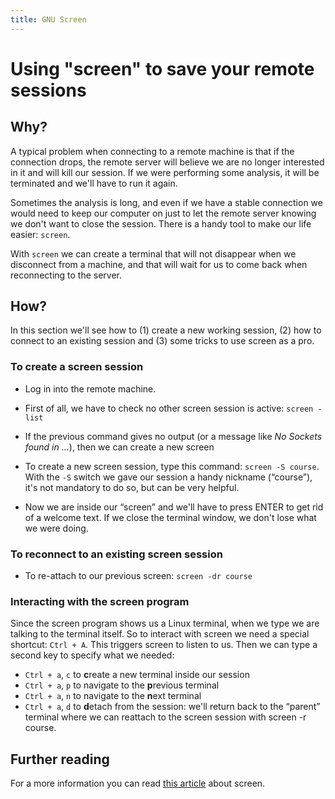 ```yaml
---
title: GNU Screen
---
```


# Using "screen" to save your remote sessions

## Why?

A typical problem when connecting to a remote machine is that if the connection drops,
the remote server will believe we are no longer interested in it and will kill our session.
If we were performing some analysis, it will be terminated and we'll have to run it again.

Sometimes the analysis is long, and even if we have a stable connection
we would need to keep our computer on just to let the remote server knowing
we don't want to close the session.
There is a handy tool to make our life easier: `screen`.

With `screen` we can create a terminal that will not disappear
when we disconnect from a machine, and that will wait for us
to come back when reconnecting to the server.

## How?

In this section we'll see how to
(1) create a new working session,
(2) how to connect to an existing session and
(3) some tricks to use screen as a pro. 

### To create a screen session

* Log in into the remote machine.
*  First of all, we have to check no other screen session is active:
     `screen -list`

* If the previous command gives no output (or a message like *No Sockets found in …*), then we can create a new screen
*  To create a new screen session, type this command:
    `screen -S course`. With the `-S` switch we gave our session a handy nickname (“course”),
    it's not mandatory to do so, but can be very helpful.
* Now we are inside our “screen” and we'll have to press ENTER to get rid of a welcome text.
  If we close the terminal window, we don't lose what we were doing.

### To reconnect to an existing screen session

* To re-attach to our previous screen:
    `screen -dr course`

### Interacting with the screen program

Since the screen program shows us a Linux terminal, when we type we are talking to the terminal itself. So to interact with screen we need a special shortcut: `Ctrl + A`. This triggers screen to listen to us. Then we can type a second key to specify what we needed:

 * `Ctrl + a`, `c` to **c**reate a new terminal inside our session
 * `Ctrl + a`, `p` to navigate to the **p**revious terminal
 * `Ctrl + a`, `n` to navigate to the **n**ext terminal
 * `Ctrl + a`, `d` to **d**etach from the session: we'll return back to the “parent” terminal where we can reattach to the screen session with screen -r course.

## Further reading

For a more information you can read [this article](https://www.linux.com/tutorials/taking-command-terminal-gnu-screen/) about screen.
